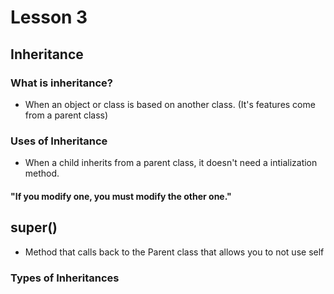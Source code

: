 # Lesson 3

## Inheritance
### What is inheritance?
* When an object or class is based on another class. (It's features come from a parent class)

### Uses of Inheritance 

- When a child inherits from a parent class, it doesn't need a intialization method. 

#### "If you modify one, you must modify the other one."

## super() 
* Method that calls back to the Parent class that allows you to not use self

### Types of Inheritances
